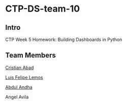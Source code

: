 # CTP-DS-team-10

## Intro

CTP Week 5 Homework: Building Dashboards in Python

## Team Members

[Cristian Abad](https://github.com/achrrr)

[Luis Felipe Lemos](https://github.com/lfclemos12)

[Abdul Andha](https://github.com/Abdul-Andha)

Angel Avila
